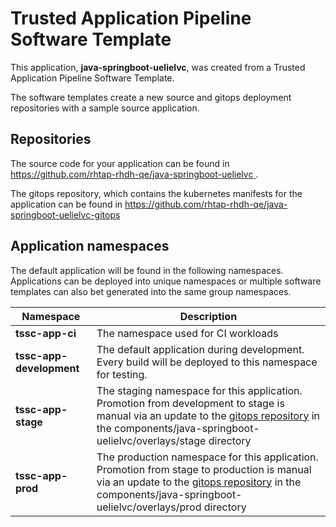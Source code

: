 # Trusted Application Pipeline Software Template

This application, **java-springboot-uelielvc**, was created from a Trusted Application Pipeline Software Template.

The software templates create a new source and gitops deployment repositories with a sample source application. 

## Repositories

The source code for your application can be found in [https://github.com/rhtap-rhdh-qe/java-springboot-uelielvc ](https://github.com/rhtap-rhdh-qe/java-springboot-uelielvc ).
 
The gitops repository, which contains the kubernetes manifests for the application can be found in 
[https://github.com/rhtap-rhdh-qe/java-springboot-uelielvc-gitops ](https://github.com/rhtap-rhdh-qe/java-springboot-uelielvc-gitops ) 

## Application namespaces 

The default application will be found in the following namespaces. Applications can be deployed into unique namespaces or multiple software templates can also bet generated into the same group namespaces.  

|  Namespace   |  Description   |  
| -------- | -------- |
| **tssc-app-ci** | The namespace used for CI workloads |
| **tssc-app-development** | The default application during development. Every build will be deployed to this namespace for testing. |
| **tssc-app-stage** | The staging namespace for this application. Promotion from development to stage is manual via an update to the [gitops repository](https://github.com/rhtap-rhdh-qe/java-springboot-uelielvc-gitops ) in the components/java-springboot-uelielvc/overlays/stage directory |
| **tssc-app-prod** | The production namespace for this application. Promotion from stage to production is manual via an update to the [gitops repository](https://github.com/rhtap-rhdh-qe/java-springboot-uelielvc-gitops ) in the components/java-springboot-uelielvc/overlays/prod directory |